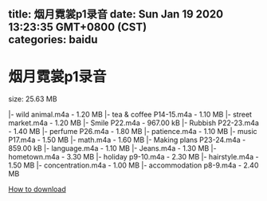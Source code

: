 
title: 烟月霓裳p1录音
date: Sun Jan 19 2020 13:23:35 GMT+0800 (CST)    
categories: baidu
---

# 烟月霓裳p1录音
size: 25.63 MB
 
 
|- wild animal.m4a - 1.20 MB
|- tea & coffee P14-15.m4a - 1.10 MB
|- street market.m4a - 1.20 MB
|- Smile P22.m4a - 967.00 kB
|- Rubbish P22-23.m4a - 1.40 MB
|- perfume P26.m4a - 1.80 MB
|- patience.m4a - 1.10 MB
|- music P17.m4a - 1.50 MB
|- math.m4a - 1.60 MB
|- Making plans P23-24.m4a - 859.00 kB
|- language.m4a - 1.10 MB
|- Jeans.m4a - 1.30 MB
|- hometown.m4a - 3.30 MB
|- holiday p9-10.m4a - 2.30 MB
|- hairstyle.m4a - 1.50 MB
|- concentration.m4a - 1.00 MB
|- accommodation p8-9.m4a - 2.40 MB

[How to download](https://bpcam.bemobtrk.com/go/2ceec3aa-1ca2-46d6-b9ff-aaa5c184517c?jno=589)